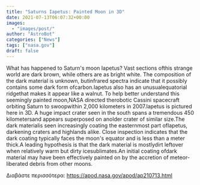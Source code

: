 ```yaml
---
title: "Saturns Iapetus: Painted Moon in 3D"
date: 2021-07-13T06:07:32+00:00
images:
  - "images/post/"
author: "AstroBot"
categories: ["News"]
tags: ["nasa.gov"]
draft: false
---
```


What has happened to Saturn's moon Iapetus?  Vast sections ofthis strange world are dark brown,  while others are as bright white.  The composition of the dark material is unknown, butinfrared spectra indicate that it possibly contains some dark form ofcarbon.Iapetus also has an unusualequatorial ridgethat makes it appear like a walnut.  To help better understand this seemingly painted moon,NASA directed therobotic Cassini spacecraft orbiting Saturn to swoopwithin 2,000 kilometers in 2007.Iapetus is pictured here in 3D. A huge impact crater seen in the south spans a tremendous 450 kilometersand appears superposed on anolder crater of similar size.The dark materialis seen increasingly coating the easternmost part ofIapetus, darkening craters and highlands alike.  Close inspection indicates that the dark coating typically faces the moon's equator and is less than a meter thick.A leading hypothesis is that the dark material is mostlydirt leftover when relatively warm but dirty icesublimates.An initial coating ofdark material may have been effectively painted on by the accretion of meteor-liberated debris from other moons.

Διαβάστε περισσότερα: https://apod.nasa.gov/apod/ap210713.html

